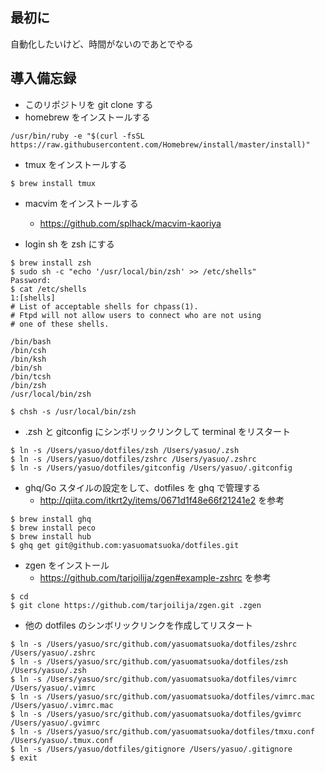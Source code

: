 ## 最初に
自動化したいけど、時間がないのであとでやる

## 導入備忘録
- このリポジトリを git clone する
- homebrew をインストールする
```
/usr/bin/ruby -e "$(curl -fsSL https://raw.githubusercontent.com/Homebrew/install/master/install)"
```

- tmux をインストールする
```
$ brew install tmux
```

- macvim をインストールする
    - https://github.com/splhack/macvim-kaoriya

- login sh を zsh にする

```
$ brew install zsh
$ sudo sh -c "echo '/usr/local/bin/zsh' >> /etc/shells"
Password:
$ cat /etc/shells
1:[shells]
# List of acceptable shells for chpass(1).
# Ftpd will not allow users to connect who are not using
# one of these shells.

/bin/bash
/bin/csh
/bin/ksh
/bin/sh
/bin/tcsh
/bin/zsh
/usr/local/bin/zsh

$ chsh -s /usr/local/bin/zsh
```

- .zsh と gitconfig にシンボリックリンクして terminal をリスタート
```
$ ln -s /Users/yasuo/dotfiles/zsh /Users/yasuo/.zsh
$ ln -s /Users/yasuo/dotfiles/zshrc /Users/yasuo/.zshrc
$ ln -s /Users/yasuo/dotfiles/gitconfig /Users/yasuo/.gitconfig
```

- ghq/Go スタイルの設定をして、dotfiles を ghq で管理する
    - http://qiita.com/itkrt2y/items/0671d1f48e66f21241e2 を参考
```
$ brew install ghq
$ brew install peco
$ brew install hub
$ ghq get git@github.com:yasuomatsuoka/dotfiles.git

```
- zgen をインストール
    - https://github.com/tarjoilija/zgen#example-zshrc を参考
```
$ cd
$ git clone https://github.com/tarjoilija/zgen.git .zgen
```

- 他の dotfiles のシンボリックリンクを作成してリスタート
```
$ ln -s /Users/yasuo/src/github.com/yasuomatsuoka/dotfiles/zshrc /Users/yasuo/.zshrc
$ ln -s /Users/yasuo/src/github.com/yasuomatsuoka/dotfiles/zsh /Users/yasuo/.zsh
$ ln -s /Users/yasuo/src/github.com/yasuomatsuoka/dotfiles/vimrc /Users/yasuo/.vimrc
$ ln -s /Users/yasuo/src/github.com/yasuomatsuoka/dotfiles/vimrc.mac /Users/yasuo/.vimrc.mac
$ ln -s /Users/yasuo/src/github.com/yasuomatsuoka/dotfiles/gvimrc /Users/yasuo/.gvimrc
$ ln -s /Users/yasuo/src/github.com/yasuomatsuoka/dotfiles/tmxu.conf /Users/yasuo/.tmux.conf
$ ln -s /Users/yasuo/dotfiles/gitignore /Users/yasuo/.gitignore
$ exit
```

